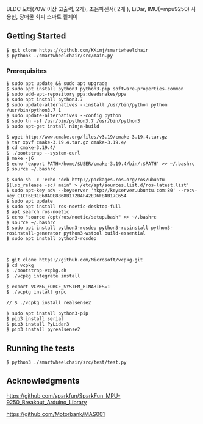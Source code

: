 BLDC 모터(70W 이상 고출력, 2개), 초음파센서( 2개 ), LiDar, IMU(=mpu9250) 사용한, 장애물 회피 스마트 휠체어

## Getting Started
```
$ git clone https://github.com/KKimj/smartwheelchair
$ python3 ./smartwheelchair/src/main.py
```

### Prerequisites
```
$ sudo apt update && sudo apt upgrade
$ sudo apt install python3 python3-pip software-properties-common
$ sudo add-apt-repository ppa:deadsnakes/ppa
$ sudo apt install python3.7
$ sudo update-alternatives --install /usr/bin/python python /usr/bin/python3.7 1
$ sudo update-alternatives --config python
$ sudo ln -sf /usr/bin/python3.7 /usr/bin/python3
$ sudo apt-get install ninja-build

$ wget http://www.cmake.org/files/v3.19/cmake-3.19.4.tar.gz
$ tar xpvf cmake-3.19.4.tar.gz cmake-3.19.4/
$ cd cmake-3.19.4/
$ ./bootstrap --system-curl
$ make -j6
$ echo 'export PATH=/home/$USER/cmake-3.19.4/bin/:$PATH' >> ~/.bashrc
$ source ~/.bashrc

$ sudo sh -c 'echo "deb http://packages.ros.org/ros/ubuntu $(lsb_release -sc) main" > /etc/apt/sources.list.d/ros-latest.list'
$ sudo apt-key adv --keyserver 'hkp://keyserver.ubuntu.com:80' --recv-key C1CF6E31E6BADE8868B172B4F42ED6FBAB17C654
$ sudo apt update
$ sudo apt install ros-noetic-desktop-full
$ apt search ros-noetic
$ echo "source /opt/ros/noetic/setup.bash" >> ~/.bashrc
$ source ~/.bashrc
$ sudo apt install python3-rosdep python3-rosinstall python3-rosinstall-generator python3-wstool build-essential
$ sudo apt install python3-rosdep



$ git clone https://github.com/Microsoft/vcpkg.git
$ cd vcpkg
$ ./bootstrap-vcpkg.sh
$ ./vcpkg integrate install

$ export VCPKG_FORCE_SYSTEM_BINARIES=1
$ ./vcpkg install grpc

// $ ./vcpkg install realsense2

$ sudo apt install python3-pip
$ pip3 install serial
$ pip3 install PyLidar3
$ pip3 install pyrealsense2
```

## Running the tests
```
$ python3 ./smartwheelchair/src/test/test.py
```

## Acknowledgments
https://github.com/sparkfun/SparkFun_MPU-9250_Breakout_Arduino_Library

https://github.com/Motorbank/MAS001

